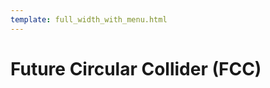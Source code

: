 ```yaml
---
template: full_width_with_menu.html
---
```


# Future Circular Collider (FCC)

<!-- This is a gallery of example notebooks about FCC analyses.

[<img class="open_in_swan" data-path="fcc" alt="Open this Gallery in SWAN" src="https://swanserver.web.cern.ch/swanserver/images/badge_swan_white_150.png">][gallery_url]

## Setup the FCC Environment

The following notebooks require a special environment configuration when running in SWAN. Use the parameters specified in the image below to setup your environment.

The path of the environment script you need is: `/cvmfs/fcc.cern.ch/sw/latest/setup.sh`.

## Official Analyses

* [FCC-hh analysis flow](fcc/notebooks/FCC-hh-AnalysisFlow.xxxx)

## Tutorials

* [FCC-ee-higgs analysis](fcc/notebooks/FCC-ee-higgs.xxxx)
* [Production and analysis of fast-simulated events](fcc/notebooks/FccSoftwareGettingStartedFastSim.xxxx)
* [Full analysis example using Pythia, Delphes and Heppy](fcc/notebooks/FCCFullAnalysis.xxxx)

[gallery_url]:https://cern.ch/swanserver/cgi-bin/go/?projurl=https://github.com/HEP-FCC/fcc-tutorials.git -->